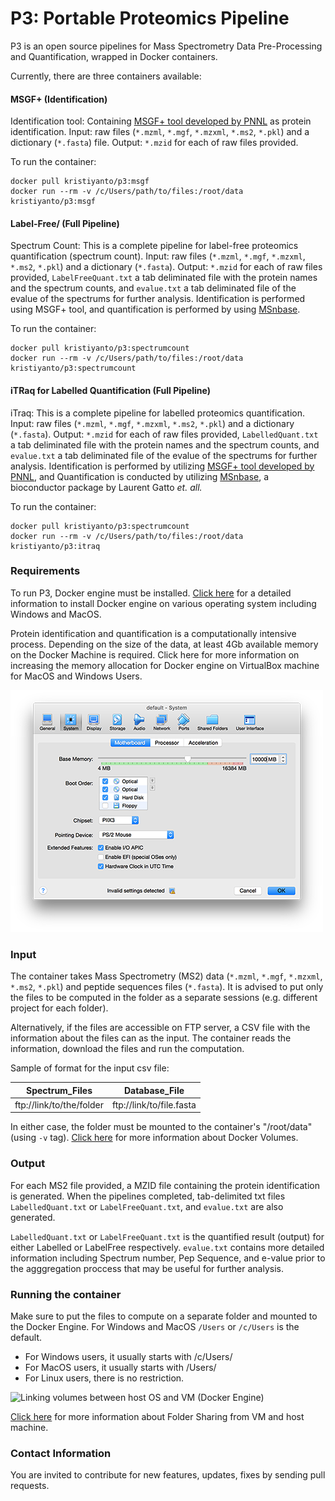 
# P3: Portable Proteomics Pipeline
P3 is an open source pipelines for Mass Spectrometry Data Pre-Processing and Quantification, wrapped in Docker containers. 

Currently, there are three containers available:

#### MSGF+ (Identification)
Identification tool: Containing [MSGF+ tool developed by PNNL](https://omics.pnl.gov/software/ms-gf) as protein identification. Input: raw files (```*.mzml```, ```*.mgf```, ```*.mzxml```, ```*.ms2```, ```*.pkl```) and a dictionary (```*.fasta```) file. Output: ```*.mzid``` for each of raw files provided.

To run the container: 
```
docker pull kristiyanto/p3:msgf
docker run --rm -v /c/Users/path/to/files:/root/data kristiyanto/p3:msgf 
```
#### Label-Free/ (Full Pipeline)
Spectrum Count: This is a complete pipeline for label-free proteomics quantification (spectrum count). Input: raw files (```*.mzml```, ```*.mgf```, ```*.mzxml```, ```*.ms2```, ```*.pkl```) and a dictionary (```*.fasta```). Output: ```*.mzid``` for each of raw files provided, ```LabelFreeQuant.txt``` a tab deliminated file with the protein names and the spectrum counts, and ```evalue.txt``` a tab deliminated file of the evalue of the spectrums for further analysis. Identification is performed using MSGF+ tool, and quantification is performed by using  [MSnbase](http://bioconductor.org/packages/release/bioc/html/MSnbase.html).

To run the container:
```
docker pull kristiyanto/p3:spectrumcount
docker run --rm -v /c/Users/path/to/files:/root/data kristiyanto/p3:spectrumcount
```

#### iTRaq for Labelled Quantification (Full Pipeline)
iTraq: This is a complete pipeline for labelled proteomics quantification. Input: raw files (```*.mzml```, ```*.mgf```, ```*.mzxml```, ```*.ms2```, ```*.pkl```) and a dictionary (```*.fasta```). Output: ```*.mzid``` for each of raw files provided, ```LabelledQuant.txt``` a tab deliminated file with the protein names and the spectrum counts, and ```evalue.txt``` a tab deliminated file of the evalue of the spectrums for further analysis. Identification is performed by utilizing [MSGF+ tool developed by PNNL](https://omics.pnl.gov/software/ms-gf), and Quantification is conducted by utilizing [MSnbase](http://bioconductor.org/packages/release/bioc/html/MSnbase.html), a bioconductor package by Laurent Gatto _et. all._

To run the container:
```
docker pull kristiyanto/p3:spectrumcount
docker run --rm -v /c/Users/path/to/files:/root/data kristiyanto/p3:itraq 
```

### Requirements
To run P3, Docker engine must be installed. [Click here](https://docs.docker.com/engine/installation/) for a detailed information to install Docker engine on various operating system including Windows and MacOS.

Protein identification and quantification is a computationally intensive process. Depending on the size of the data, at least 4Gb available memory on the Docker Machine is required. Click here for more information on increasing the memory allocation for Docker engine on VirtualBox machine for MacOS and Windows Users.

![Adjusting RAM allocation for Docker Machine](media/ram.png)

### Input 
The container takes Mass Spectrometry  (MS2) data (```*.mzml```, ```*.mgf```, ```*.mzxml```, ```*.ms2```, ```*.pkl```) and peptide sequences files (```*.fasta```). It is advised to put only the files to be computed in the folder as a separate sessions (e.g. different project for each folder).

Alternatively, if the files are accessible on FTP server, a CSV file with the information about the files can as the input. The container reads the information, download the files and run the computation.

Sample of format for the input csv file:

| Spectrum_Files | Database_File |
| --- | --- |
| ftp://link/to/the/folder | ftp://link/to/file.fasta |

In either case, the folder must be mounted to the container's "/root/data" (using ```-v``` tag). [Click here](http://container-solutions.com/understanding-volumes-docker/) for more information about Docker Volumes. 

### Output
For each MS2 file provided, a MZID file containing the protein identification is generated. When the pipelines completed, tab-delimited txt files ```LabelledQuant.txt``` or ```LabelFreeQuant.txt```, and ```evalue.txt``` are also generated. 

```LabelledQuant.txt``` or ```LabelFreeQuant.txt``` is the quantified result (output) for either Labelled or LabelFree respectively. ```evalue.txt``` contains more detailed information including Spectrum number, Pep Sequence, and e-value prior to the agggregation proccess that may be useful for further analysis.

### Running the container
Make sure to put the files to compute on a separate folder and mounted to the Docker Engine. For Windows and MacOS ```/Users``` or ```/c/Users``` is the default. 

* For Windows users, it usually starts with /c/Users/
* For MacOS users, it usually starts with /Users/
* For Linux users, there is no restriction.

![Linking volumes between host OS and VM (Docker Engine)](media/vmvolume.png)

[Click here](https://www.virtualbox.org/manual/ch04.htmlftp) for more information about Folder Sharing from VM and host machine.


### Contact Information

You are invited to contribute for new features, updates, fixes by sending pull requests.

